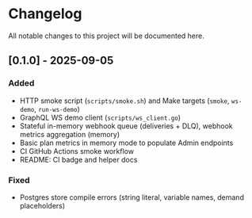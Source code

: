 # Changelog

All notable changes to this project will be documented here.

## [0.1.0] - 2025-09-05

### Added
- HTTP smoke script (`scripts/smoke.sh`) and Make targets (`smoke`, `ws-demo`, `run-ws-demo`)
- GraphQL WS demo client (`scripts/ws_client.go`)
- Stateful in-memory webhook queue (deliveries + DLQ), webhook metrics aggregation (memory)
- Basic plan metrics in memory mode to populate Admin endpoints
- CI GitHub Actions smoke workflow
- README: CI badge and helper docs

### Fixed
- Postgres store compile errors (string literal, variable names, demand placeholders)

